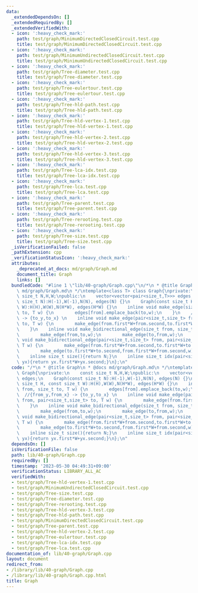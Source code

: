 ```yaml
---
data:
  _extendedDependsOn: []
  _extendedRequiredBy: []
  _extendedVerifiedWith:
  - icon: ':heavy_check_mark:'
    path: test/graph/MinimumDirectedClosedCircuit.test.cpp
    title: test/graph/MinimumDirectedClosedCircuit.test.cpp
  - icon: ':heavy_check_mark:'
    path: test/graph/MinimumUndirectedClosedCircuit.test.cpp
    title: test/graph/MinimumUndirectedClosedCircuit.test.cpp
  - icon: ':heavy_check_mark:'
    path: test/graph/Tree-diameter.test.cpp
    title: test/graph/Tree-diameter.test.cpp
  - icon: ':heavy_check_mark:'
    path: test/graph/Tree-eulertour.test.cpp
    title: test/graph/Tree-eulertour.test.cpp
  - icon: ':heavy_check_mark:'
    path: test/graph/Tree-hld-path.test.cpp
    title: test/graph/Tree-hld-path.test.cpp
  - icon: ':heavy_check_mark:'
    path: test/graph/Tree-hld-vertex-1.test.cpp
    title: test/graph/Tree-hld-vertex-1.test.cpp
  - icon: ':heavy_check_mark:'
    path: test/graph/Tree-hld-vertex-2.test.cpp
    title: test/graph/Tree-hld-vertex-2.test.cpp
  - icon: ':heavy_check_mark:'
    path: test/graph/Tree-hld-vertex-3.test.cpp
    title: test/graph/Tree-hld-vertex-3.test.cpp
  - icon: ':heavy_check_mark:'
    path: test/graph/Tree-lca-idx.test.cpp
    title: test/graph/Tree-lca-idx.test.cpp
  - icon: ':heavy_check_mark:'
    path: test/graph/Tree-lca.test.cpp
    title: test/graph/Tree-lca.test.cpp
  - icon: ':heavy_check_mark:'
    path: test/graph/Tree-parent.test.cpp
    title: test/graph/Tree-parent.test.cpp
  - icon: ':heavy_check_mark:'
    path: test/graph/Tree-rerooting.test.cpp
    title: test/graph/Tree-rerooting.test.cpp
  - icon: ':heavy_check_mark:'
    path: test/graph/Tree-size.test.cpp
    title: test/graph/Tree-size.test.cpp
  _isVerificationFailed: false
  _pathExtension: cpp
  _verificationStatusIcon: ':heavy_check_mark:'
  attributes:
    _deprecated_at_docs: md/graph/Graph.md
    document_title: Graph
    links: []
  bundledCode: "#line 1 \"lib/40-graph/Graph.cpp\"\n/*\n * @title Graph\n * @docs\
    \ md/graph/Graph.md\n */\ntemplate<class T> class Graph{\nprivate:\n    const\
    \ size_t N,H,W;\npublic:\n    vector<vector<pair<size_t,T>>> edges;\n    Graph(const\
    \ size_t N):H(-1),W(-1),N(N), edges(N) {}\n    Graph(const size_t H, const size_t\
    \ W):H(H),W(W),N(H*W), edges(H*W) {}\n    inline void make_edge(size_t from, size_t\
    \ to, T w) {\n        edges[from].emplace_back(to,w);\n    }\n    //{from_y,from_x}\
    \ -> {to_y,to_x} \n    inline void make_edge(pair<size_t,size_t> from, pair<size_t,size_t>\
    \ to, T w) {\n        make_edge(from.first*W+from.second,to.first*W+to.second,w);\n\
    \    }\n    inline void make_bidirectional_edge(size_t from, size_t to, T w) {\n\
    \        make_edge(from,to,w);\n        make_edge(to,from,w);\n    }\n    inline\
    \ void make_bidirectional_edge(pair<size_t,size_t> from, pair<size_t,size_t> to,\
    \ T w) {\n        make_edge(from.first*W+from.second,to.first*W+to.second,w);\n\
    \        make_edge(to.first*W+to.second,from.first*W+from.second,w);\n    }\n\
    \    inline size_t size(){return N;}\n    inline size_t idx(pair<size_t,size_t>\
    \ yx){return yx.first*W+yx.second;}\n};\n"
  code: "/*\n * @title Graph\n * @docs md/graph/Graph.md\n */\ntemplate<class T> class\
    \ Graph{\nprivate:\n    const size_t N,H,W;\npublic:\n    vector<vector<pair<size_t,T>>>\
    \ edges;\n    Graph(const size_t N):H(-1),W(-1),N(N), edges(N) {}\n    Graph(const\
    \ size_t H, const size_t W):H(H),W(W),N(H*W), edges(H*W) {}\n    inline void make_edge(size_t\
    \ from, size_t to, T w) {\n        edges[from].emplace_back(to,w);\n    }\n  \
    \  //{from_y,from_x} -> {to_y,to_x} \n    inline void make_edge(pair<size_t,size_t>\
    \ from, pair<size_t,size_t> to, T w) {\n        make_edge(from.first*W+from.second,to.first*W+to.second,w);\n\
    \    }\n    inline void make_bidirectional_edge(size_t from, size_t to, T w) {\n\
    \        make_edge(from,to,w);\n        make_edge(to,from,w);\n    }\n    inline\
    \ void make_bidirectional_edge(pair<size_t,size_t> from, pair<size_t,size_t> to,\
    \ T w) {\n        make_edge(from.first*W+from.second,to.first*W+to.second,w);\n\
    \        make_edge(to.first*W+to.second,from.first*W+from.second,w);\n    }\n\
    \    inline size_t size(){return N;}\n    inline size_t idx(pair<size_t,size_t>\
    \ yx){return yx.first*W+yx.second;}\n};\n"
  dependsOn: []
  isVerificationFile: false
  path: lib/40-graph/Graph.cpp
  requiredBy: []
  timestamp: '2023-05-30 04:49:31+09:00'
  verificationStatus: LIBRARY_ALL_AC
  verifiedWith:
  - test/graph/Tree-hld-vertex-1.test.cpp
  - test/graph/MinimumUndirectedClosedCircuit.test.cpp
  - test/graph/Tree-size.test.cpp
  - test/graph/Tree-diameter.test.cpp
  - test/graph/Tree-rerooting.test.cpp
  - test/graph/Tree-hld-vertex-3.test.cpp
  - test/graph/Tree-hld-path.test.cpp
  - test/graph/MinimumDirectedClosedCircuit.test.cpp
  - test/graph/Tree-parent.test.cpp
  - test/graph/Tree-hld-vertex-2.test.cpp
  - test/graph/Tree-eulertour.test.cpp
  - test/graph/Tree-lca-idx.test.cpp
  - test/graph/Tree-lca.test.cpp
documentation_of: lib/40-graph/Graph.cpp
layout: document
redirect_from:
- /library/lib/40-graph/Graph.cpp
- /library/lib/40-graph/Graph.cpp.html
title: Graph
---
```


